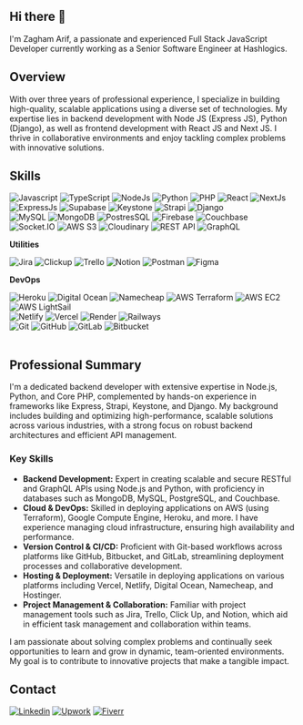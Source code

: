 ## Hi there 👋

I'm Zagham Arif, a passionate and experienced Full Stack JavaScript Developer currently working as a Senior Software Engineer at Hashlogics.

## Overview

With over three years of professional experience, I specialize in building high-quality, scalable applications using a diverse set of technologies. My expertise lies in backend development with Node JS (Express JS), Python (Django), as well as frontend development with React JS and Next JS. I thrive in collaborative environments and enjoy tackling complex problems with innovative solutions.

## Skills

![Javascript](https://img.shields.io/badge/-Javascript-333333?style=flat&logo=javascript)
![TypeScript](https://img.shields.io/badge/-Typescript-333333?style=flat&logo=typescript)
![NodeJs](https://img.shields.io/badge/-Node%20JS-333333?style=flat&logo=nodedotjs)
![Python](https://img.shields.io/badge/-Python-333333?style=flat&logo=python)
![PHP](https://img.shields.io/badge/-Core%20PHP-333333?style=flat&logo=php)
![React](https://img.shields.io/badge/-React-333333?style=flat&logo=react)
![NextJs](https://img.shields.io/badge/-Next.js-333333?style=flat&logo=nextdotjs)
<br/>
![ExpressJs](https://img.shields.io/badge/-Express-333333?style=flat&logo=express)
![Supabase](https://img.shields.io/badge/-Supabase-333333?style=flat&logo=supabase)
![Keystone](https://img.shields.io/badge/-Keystone-333333?style=flat&logo=keystone)
![Strapi](https://img.shields.io/badge/-Strapi-333333?style=flat&logo=strapi)
![Django](https://img.shields.io/badge/-Django-333333?style=flat&logo=django)
<br/>
![MySQL](https://img.shields.io/badge/-MySQL%20DB-333333?style=flat&logo=mysql)
![MongoDB](https://img.shields.io/badge/-Mongo%20DB-333333?style=flat&logo=mongodb)
![PostresSQL](https://img.shields.io/badge/-postgresql-333333?style=flat&logo=postgresql)
![Firebase](https://img.shields.io/badge/-Firebase-333333?style=flat&logo=firebase)
![Couchbase](https://img.shields.io/badge/-Couchbase-333333?style=flat&logo=couchbase)
<br/>
![Socket.IO](https://img.shields.io/badge/-Socket.IO-333333?style=flat&logo=socket.io)
![AWS S3](https://img.shields.io/badge/-AWS%20S3-333333?style=flat&logo=amazon-aws)
![Cloudinary](https://img.shields.io/badge/-Cloudinary-333333?style=flat&logo=cloudinary)
![REST API](https://img.shields.io/badge/-REST%20API-333333?style=flat&logo=rest-api)
![GraphQL](https://img.shields.io/badge/-Graph%20QL-333333?style=flat&logo=graphql)
<br/>

**Utilities**

![Jira](https://img.shields.io/badge/-Jira-333333?style=flat&logo=jira)
![Clickup](https://img.shields.io/badge/-Clickup-333333?style=flat&logo=clickup)
![Trello](https://img.shields.io/badge/-Trello-333333?style=flat&logo=trello)
![Notion](https://img.shields.io/badge/-Notion-333333?style=flat&logo=notion)
![Postman](https://img.shields.io/badge/-Postman-333333?style=flat&logo=postman)
![Figma](https://img.shields.io/badge/-Figma-333333?style=flat&logo=figma&logoColor=007ACC)
<br/>

**DevOps**

![Heroku](https://img.shields.io/badge/-Heroku-333333?style=flat&logo=heroku)
![Digital Ocean](https://img.shields.io/badge/-DigitalOcean-333333?style=flat&logo=digitalocean)
![Namecheap](https://img.shields.io/badge/-Namecheap-333333?style=flat&logo=namecheap)
![AWS Terraform](https://img.shields.io/badge/-AWS%20Terraform-333333?style=flat&logo=terraform)
![AWS EC2](https://img.shields.io/badge/-AWS%20EC2-333333?style=flat&logo=amazon-ec2)
![AWS LightSail](https://img.shields.io/badge/-AWS%20Lightsail-333333?style=flat&logo=amazon)
<br />
![Netlify](https://img.shields.io/badge/-Netlify-333333?style=flat&logo=netlify)
![Vercel](https://img.shields.io/badge/-Vercel-333333?style=flat&logo=vercel)
![Render](https://img.shields.io/badge/-Render-333333?style=flat&logo=render)
![Railways](https://img.shields.io/badge/-Railways-333333?style=flat&logo=railway)
<br/>
![Git](https://img.shields.io/badge/-Git-333333?style=flat&logo=git)
![GitHub](https://img.shields.io/badge/-GitHub-333333?style=flat&logo=github)
![GitLab](https://img.shields.io/badge/-GitLab-333333?style=flat&logo=gitlab)
![Bitbucket](https://img.shields.io/badge/-Bitbucket-333333?style=flat&logo=bitbucket)
<br/>
<br/>

## Professional Summary

I'm a dedicated backend developer with extensive expertise in Node.js, Python, and Core PHP, complemented by hands-on experience in frameworks like Express, Strapi, Keystone, and Django. My background includes building and optimizing high-performance, scalable solutions across various industries, with a strong focus on robust backend architectures and efficient API management.

### Key Skills

- **Backend Development:** Expert in creating scalable and secure RESTful and GraphQL APIs using Node.js and Python, with proficiency in databases such as MongoDB, MySQL, PostgreSQL, and Couchbase.
- **Cloud & DevOps:** Skilled in deploying applications on AWS (using Terraform), Google Compute Engine, Heroku, and more. I have experience managing cloud infrastructure, ensuring high availability and performance.
- **Version Control & CI/CD:** Proficient with Git-based workflows across platforms like GitHub, Bitbucket, and GitLab, streamlining deployment processes and collaborative development.
- **Hosting & Deployment:** Versatile in deploying applications on various platforms including Vercel, Netlify, Digital Ocean, Namecheap, and Hostinger.
- **Project Management & Collaboration:** Familiar with project management tools such as Jira, Trello, Click Up, and Notion, which aid in efficient task management and collaboration within teams.

I am passionate about solving complex problems and continually seek opportunities to learn and grow in dynamic, team-oriented environments. My goal is to contribute to innovative projects that make a tangible impact.

## Contact

[![Linkedin](https://img.shields.io/badge/-0077B5?style=flat-square&logo=Linkedin&logoColor=white&link=https://www.linkedin.com/in/zagham-arif/)](https://www.linkedin.com/in/zagham-arif/)
[![Upwork](https://img.shields.io/badge/-4fab4a?style=flat-square&logo=Upwork&logoColor=white&link=https://www.upwork.com/freelancers/~01b58b210c60ff7195)](https://www.upwork.com/zagham-arif)
[![Fiverr](https://img.shields.io/badge/-1dbf73?style=flat-square&logo=Fiverr&logoColor=white&link=https://www.fiverr.com/zagham123)](https://www.fiverr.com/zagham)
